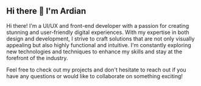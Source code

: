 ## Hi there 👋 I'm Ardian

Hi there! I'm a UI/UX and front-end developer with a passion for creating stunning and user-friendly digital experiences. With my expertise in both design and development, I strive to craft solutions that are not only visually appealing but also highly functional and intuitive. I'm constantly exploring new technologies and techniques to enhance my skills and stay at the forefront of the industry.

Feel free to check out my projects and don't hesitate to reach out if you have any questions or would like to collaborate on something exciting!

<!--
**ardiaanf/ardiaanf** is a ✨ _special_ ✨ repository because its `README.md` (this file) appears on your GitHub profile.

Here are some ideas to get you started:

- 🔭 I’m currently working on ...
- 🌱 I’m currently learning ...
- 👯 I’m looking to collaborate on ...
- 🤔 I’m looking for help with ...
- 💬 Ask me about ...
- 📫 How to reach me: ...
- 😄 Pronouns: ...
- ⚡ Fun fact: ...
-->
